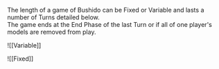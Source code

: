 The length of a game of Bushido can be Fixed or Variable and lasts a number of Turns detailed below.  
The game ends at the End Phase of the last Turn or if all of one player's models are removed from play.

![[Variable]]

![[Fixed]]

